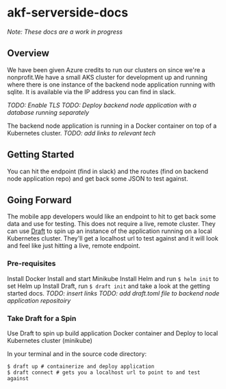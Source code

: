 # akf-serverside-docs

_Note: These docs are a work in progress_

## Overview
We have been given Azure credits to run our clusters on since we're a nonprofit.We have a small AKS cluster for development up and running where there is one instance of the backend node application running with sqlite. It is available via the IP address you can find in slack.

_TODO: Enable TLS_
_TODO: Deploy backend node application with a database running separately_

The backend node application is running in a Docker container on top of a Kubernetes cluster. _TODO: add links to relevant tech_

## Getting Started
You can hit the endpoint (find in slack) and the routes (find on backend node application repo) and get back some JSON to test against.

## Going Forward
The mobile app developers would like an endpoint to hit to get back some data and use for testing. This does not require a live, remote cluster. They can use [Draft](https://github.com/Azure/draft) to spin up an instance of the application running on a local Kubernetes cluster. They'll get a localhost url to test against and it will look and feel like just hitting a live, remote endpoint.

### Pre-requisites
Install Docker
Install and start Minikube
Install Helm and run `$ helm init` to set Helm up
Install Draft, run `$ draft init` and take a look at the getting started docs.
_TODO: insert links_
_TODO: add draft.toml file to backend node application repositoiry_

### Take Draft for a Spin
Use Draft to spin up build application Docker container and Deploy to local Kubernetes cluster (minikube)

In your terminal and in the source code directory:
```console
$ draft up # containerize and deploy application
$ draft connect # gets you a localhost url to point to and test against
```
